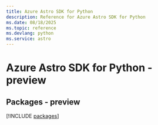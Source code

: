 ```yaml
---
title: Azure Astro SDK for Python
description: Reference for Azure Astro SDK for Python
ms.date: 08/18/2025
ms.topic: reference
ms.devlang: python
ms.service: astro
---
```

# Azure Astro SDK for Python - preview
## Packages - preview
[!INCLUDE [packages](astro-index.md)]